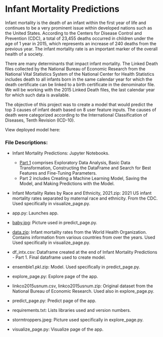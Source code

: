 # Infant Mortality Predictions

Infant mortality is the death of an infant within the first year of life and continues to be a very prominent issue within developed nations such as the United States. According to the Centers for Disease Control and Prevention (CDC), a total of 23,455 deaths occurred in children under the age of 1 year in 2015, which represents an increase of 240 deaths from the previous year. The infant mortality rate is an important marker of the overall health of a society. 

There are many determinants that impact infant mortality. The Linked Death files collected by the National Bureau of Economic Research from the National Vital Statistics System of the National Center for Health Statistics includes death to all infants born in the same calendar year for which the death certificate can be linked to a birth certificate in the denominator file. We will be working with the 2015 Linked Death files, the last calendar year for which such data is available.

The objective of this project was to create a model that would predict the top 3 causes of infant death based on 8 user feature inputs. The causes of death were categorized according to the International Classification of Diseases, Tenth Revision (ICD-10). 

View deployed model here:

### File Descriptions:

- Infant Mortality Predictions: Jupyter Notebooks.
  -   [Part 1](https://github.com/ythuang26/infant_mortalitypred/blob/main/Infant%20Mortality%20Predictions-Part%201.ipynb) comprises Exploratory Data Analysis, Basic Data Transformation, Constructing the DataFrame and Search for Best Features and Fine-Tuning Parameters.
  -   Part 2 includes Creating a Machine Learning Model, Saving the Model, and Making Predictions with the Model.

- Infant Mortality Rates by Race and Ethnicity, 2021.zip: 2021 US infant mortality rates separated by maternal race and ethnicity. From the CDC. Used specifically in visualize_page.py.

- app.py: Launches app. 

- [baby.jpg](https://github.com/ythuang26/infant_mortalitypred/blob/main/baby.jpg): Picture used in predict_page.py.

- [data.zip](https://github.com/ythuang26/infant_mortalitypred/blob/main/data.zip): Infant mortality rates from the World Health Organization. Contains information from various countries from over the years. Used Used specifically in visualize_page.py.

- df_intx.csv: Dataframe created at the end of Infant Mortality Predictions - Part 1. Final dataframe used to create model.

- ensemble1.pkl.zip: Model. Used specifically in predict_page.py.

- explore_page.py: Explore page of the app.

- linkco2015usnum.csv, linkco2015usnum.zip: Original dataset from the National Bureau of Economic Research. Used also in explore_page.py.

- predict_page.py: Predict page of the app.

- requirements.txt: Lists libraries used and version numbers.

- stormtroppers.jpeg: Picture used specifically in explore_page.py.

- visualize_page.py: Visualize page of the app.



